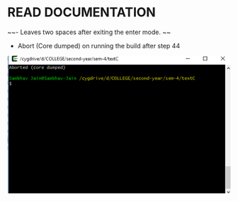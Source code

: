 # READ DOCUMENTATION

~~- Leaves two spaces after exiting the enter mode. ~~

- Abort (Core dumped) on running the build after step 44

![screenshot](210.png)
